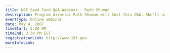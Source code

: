 ```yaml
---
title: NSF Seed Fund Q&A Webinar - Ruth Shuman
description: Program director Ruth Shuman will host this Q&A. She’ll answer your questions about the NSF seed fund and share how to prepare for the upcoming application deadline June 17, 2017
eventType: Online webinar
date: May 4, 2007
timeStart: 2:00 PM
timeEnd: 3:30 PM EST
registrationLink: http://www.18f.gov
moreInfoLink:
---
```

